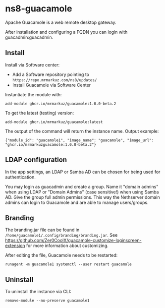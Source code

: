 # ns8-guacamole

Apache Guacamole is a web remote desktop gateway.

After installation and configuring a FQDN you can login with guacadmin:guacadmin.

## Install

Install via Software center:

  - Add a Software repository pointing to `https://repo.mrmarkuz.com/ns8/updates/`
  - Install Guacamole via Software Center

Instantiate the module with:

    add-module ghcr.io/mrmarkuz/guacamole:1.0.0-beta.2

To get the latest (testing) version:

    add-module ghcr.io/mrmarkuz/guacamole:latest

The output of the command will return the instance name.
Output example:

    {"module_id": "guacamole1", "image_name": "guacamole", "image_url": "ghcr.io/mrmarkuzguacamole:1.0.0-beta.2"}

## LDAP configuration

In the app settings, an LDAP or Samba AD can be chosen for being used for authentication.

You may login as guacadmin and create a group. Name it "domain admins" when using LDAP or "Domain Admins" (case sensitive!) when using Samba AD.
Give the group full admin permissions.
This way the Nethserver domain admins can login to Guacamole and are able to manage users/groups.

## Branding

The branding.jar file can be found in `/home/guacamole1/.config/branding/branding.jar`.
See https://github.com/Zer0CoolX/guacamole-customize-loginscreen-extension for more information about customizing.

After editing the file, Guacamole needs to be restarted:

    runagent -m guacamole1 systemctl --user restart guacamole

## Uninstall

To uninstall the instance via CLI:

    remove-module --no-preserve guacamole1
